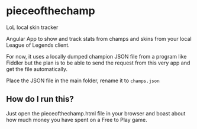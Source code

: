 # pieceofthechamp
LoL local skin tracker

Angular App to show and track stats from champs and skins from your local League of Legends client.

For now, it uses a locally dumped champion JSON file from a program like Fiddler but the plan
is to be able to send the request from this very app and get the file automatically.

Place the JSON file in the main folder, rename it to ``champs.json``

## How do I run this?
Just open the pieceofthechamp.html file in your browser and boast about how much money
you have spent on a Free to Play game.
